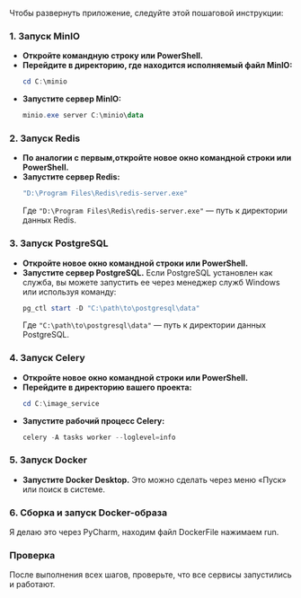 Чтобы развернуть приложение, следуйте этой пошаговой инструкции:

### 1. Запуск MinIO
- **Откройте командную строку или PowerShell.**
- **Перейдите в директорию, где находится исполняемый файл MinIO:**
  ```powershell
  cd C:\minio
  ```
- **Запустите сервер MinIO:**
  ```powershell
  minio.exe server C:\minio\data
  ```

### 2. Запуск Redis

- **По аналогии с первым,откройте новое окно командной строки или PowerShell.**
- **Запустите сервер Redis:**
  ```powershell
  "D:\Program Files\Redis\redis-server.exe"
  ```
   Где `"D:\Program Files\Redis\redis-server.exe"` — путь к директории данных Redis.
  

### 3. Запуск PostgreSQL

- **Откройте новое окно командной строки или PowerShell.**
- **Запустите сервер PostgreSQL.** Если PostgreSQL установлен как служба, вы можете запустить ее через менеджер служб Windows или используя команду:
  ```powershell
  pg_ctl start -D "C:\path\to\postgresql\data"
  ```
  Где `"C:\path\to\postgresql\data"` — путь к директории данных PostgreSQL.

### 4. Запуск Celery
- **Откройте новое окно командной строки или PowerShell.**
- **Перейдите в директорию вашего проекта:**
  ```powershell
  cd C:\image_service
  ```
- **Запустите рабочий процесс Celery:**
  ```powershell
  celery -A tasks worker --loglevel=info
  ```

### 5. Запуск Docker
- **Запустите Docker Desktop.** Это можно сделать через меню «Пуск» или поиск в системе.


### 6. Сборка и запуск Docker-образа 
Я делаю это через PyCharm, находим файл DockerFile нажимаем run.


### Проверка 
После выполнения всех шагов, проверьте, что все сервисы запустились и работают.

